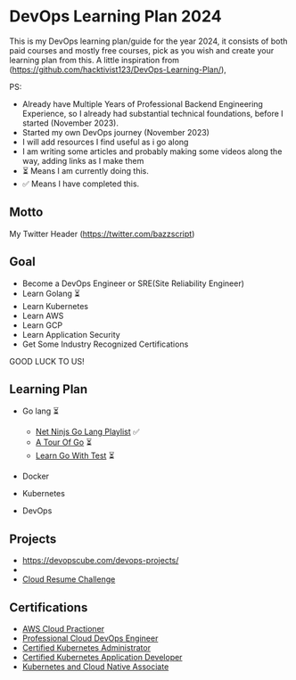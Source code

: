 # DevOps Learning Plan 2024

This is my DevOps learning plan/guide for the year 2024, it consists of both paid courses and mostly free courses, pick as you wish and create your learning plan from this.
A little inspiration from (<https://github.com/hacktivist123/DevOps-Learning-Plan/>),

PS:

- Already have Multiple Years of Professional Backend Engineering Experience, so I already had substantial technical foundations, before I started (November 2023).
- Started my own DevOps journey (November 2023)
- I will add resources I find useful as i go along
- I am writing some articles and probably making some videos along the way, adding links as I make them
- ⏳ Means I am currently doing this.
- ✅ Means I have completed this.

## Motto

My Twitter Header (<https://twitter.com/bazzscript>)

## Goal

- Become a DevOps Engineer or SRE(Site Reliability Engineer)
- Learn Golang ⏳
- Learn Kubernetes
- Learn AWS
- Learn GCP
- Learn Application Security
- Get Some Industry Recognized Certifications

GOOD LUCK TO US!

## Learning Plan
  
- Go lang ⏳
  - [Net Ninjs Go Lang Playlist](https://youtube.com/playlist?list=PL4cUxeGkcC9gC88BEo9czgyS72A3doDeM&feature=shared) ✅
  - [A Tour Of Go](https://go.dev/tour/welcome/1) ⏳
  - [Learn Go With Test](https://quii.gitbook.io/learn-go-with-tests/) ⏳

- Docker

- Kubernetes

- DevOps

## Projects

- <https://devopscube.com/devops-projects/>
-
- [Cloud Resume Challenge](https://cloudresumechallenge.dev/docs/the-challenge/aws/)

## Certifications

- [AWS Cloud Practioner](https://aws.amazon.com/certification/certified-cloud-practitioner/)
- [Professional Cloud DevOps Engineer](https://cloud.google.com/learn/certification/cloud-devops-engineer)
- [Certified Kubernetes Administrator](https://training.linuxfoundation.org/certification/certified-kubernetes-administrator-cka/)
- [Certified Kubernetes Application Developer](https://training.linuxfoundation.org/certification/certified-kubernetes-application-developer-ckad/)
- [Kubernetes and Cloud Native Associate](https://training.linuxfoundation.org/certification/kubernetes-cloud-native-associate/)
